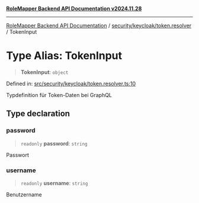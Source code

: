 [**RoleMapper Backend API Documentation v2024.11.28**](../../../../README.md)

***

[RoleMapper Backend API Documentation](../../../../modules.md) / [security/keycloak/token.resolver](../README.md) / TokenInput

# Type Alias: TokenInput

> **TokenInput**: `object`

Defined in: [src/security/keycloak/token.resolver.ts:10](https://github.com/FlowCraft-AG/RoleMapper/blob/a27a4625e026a9ad2c24db2d223617539cb70099/backend/src/security/keycloak/token.resolver.ts#L10)

Typdefinition für Token-Daten bei GraphQL

## Type declaration

### password

> `readonly` **password**: `string`

Passwort

### username

> `readonly` **username**: `string`

Benutzername
